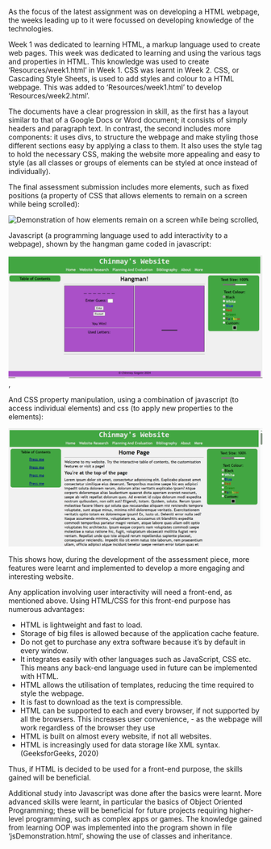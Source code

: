 As the focus of the latest assignment was on developing a HTML webpage, the weeks leading up to it were focussed on developing knowledge of the technologies. 

Week 1 was dedicated to learning HTML, a markup language used to create web pages. This week was dedicated to learning and using the various tags and properties in HTML.  This knowledge was used to create ‘Resources/week1.html’ in Week 1. 
CSS was learnt in Week 2. CSS, or Cascading Style Sheets, is used to add styles and colour to a HTML webpage. This was added to ‘Resources/week1.html’ to develop ‘Resources/week2.html’. 

The documents have a clear progression in skill, as the first has a layout similar to that of a Google Docs or Word document; it consists of simply headers and paragraph text. In contrast, the second includes more components: it uses divs, to structure the webpage and make styling those different sections easy by applying a class to them. It also uses the style tag to hold the necessary CSS, making the website more appealing and easy to style (as all classes or groups of elements can be styled at once instead of individually). 

The final assessment submission includes more elements, such as fixed positions (a property of CSS that allows elements to remain on a screen while being scrolled):

![Demonstration of how elements remain on a screen while being scrolled](Resources/fixedPositions.gif),

Javascript (a programming language used to add interactivity to a webpage), shown by the hangman game coded in javascript:

![Demonstration of the hangman game](Resources/hangmanDemo.gif),

And CSS property manipulation, using a combination of javascript (to access individual elements) and css (to apply new properties to the elements):

![Demonstration of the text and colour changing properties of the final assessment piece](Resources/textCustomize.gif)

This shows how, during the development of the assessment piece, more features were learnt and implemented to develop a more engaging and interesting website. 

Any application involving user interactivity will need a front-end, as mentioned above. Using HTML/CSS for this front-end purpose has numerous advantages: 
 - HTML is lightweight and fast to load. 
 - Storage of big files is allowed because of the application cache feature.
 - Do not get to purchase any extra software because it’s by default in every window.
 - It integrates easily with other languages such as JavaScript, CSS etc. This means any back-end language used in future can be implemented with HTML. 
 - HTML allows the utilisation of templates, reducing the time required to style the webpage.
 - It is fast to download as the text is compressible.
 - HTML can be supported to each and every browser, if not supported by all the browsers. This increases user convenience,  - as the webpage will work regardless of the browser they use
 - HTML is built on almost every website, if not all websites.
 - HTML is increasingly used for data storage like XML syntax.
 (GeeksforGeeks, 2020)

Thus, if HTML is decided to be used for a front-end purpose, the skills gained will be beneficial. 

Additional study into Javascript was done after the basics were learnt. More advanced skills were learnt, in particular the basics of Object Oriented Programming; these will be beneficial for future projects requiring higher-level programming, such as complex apps or games. The knowledge gained from learning OOP was implemented into the program shown in file ‘jsDemonstration.html’, showing the use of classes and inheritance. 

